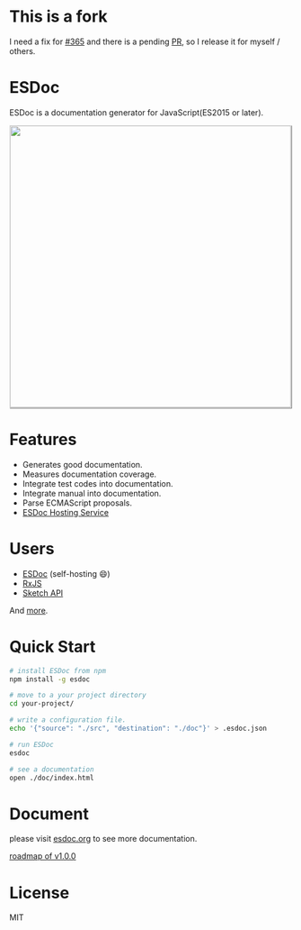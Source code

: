 # This is a fork

I need a fix for [#365](https://github.com/esdoc/esdoc/issues/365) and there is a pending [PR](https://github.com/esdoc/esdoc/pull/364), so I release it for myself / others.

# ESDoc

ESDoc is a documentation generator for JavaScript(ES2015 or later).

<img class="screen-shot" src="https://esdoc.org/manual/asset/image/top.png" width="500px" style="max-width: 500px; border: 1px solid rgba(0,0,0,0.1); box-shadow: 1px 1px 1px rgba(0,0,0,0.5);">

# Features
- Generates good documentation.
- Measures documentation coverage.
- Integrate test codes into documentation.
- Integrate manual into documentation.
- Parse ECMAScript proposals.
- [ESDoc Hosting Service](https://doc.esdoc.org)

# Users
- [ESDoc](https://doc.esdoc.org/github.com/esdoc/esdoc/) (self-hosting &#x1F604;)
- [RxJS](http://reactivex.io/rxjs/)
- [Sketch API](http://developer.sketchapp.com/reference/api/)

And [more](https://github.com/search?o=desc&q=esdoc+filename%3Apackage.json+-user%3Ah13i32maru+-user%3Aesdoc+-user%3Aes-doc&ref=searchresults&s=indexed&type=Code&utf8=%E2%9C%93).

# Quick Start
```sh
# install ESDoc from npm
npm install -g esdoc

# move to a your project directory
cd your-project/

# write a configuration file.
echo '{"source": "./src", "destination": "./doc"}' > .esdoc.json

# run ESDoc
esdoc

# see a documentation
open ./doc/index.html
```

# Document
please visit [esdoc.org](https://esdoc.org) to see more documentation.

[roadmap of v1.0.0](https://github.com/esdoc/esdoc/issues/293)

# License
MIT
